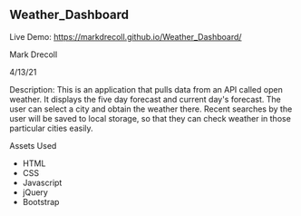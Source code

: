 ## Weather_Dashboard

Live Demo: https://markdrecoll.github.io/Weather_Dashboard/

Mark Drecoll

4/13/21

Description: This is an application that pulls data from an API called open weather. It displays the five day forecast and current day's forecast. The user can select a city and obtain the weather there. Recent searches by the user will be saved to local storage, so that they can check weather in those particular cities easily.

Assets Used
* HTML
* CSS
* Javascript
* jQuery
* Bootstrap
